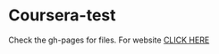 # Coursera-test
Check the gh-pages for files.
For website [CLICK HERE](https://vinayakbora.github.io/My-Restaurant/Restaurant/)
